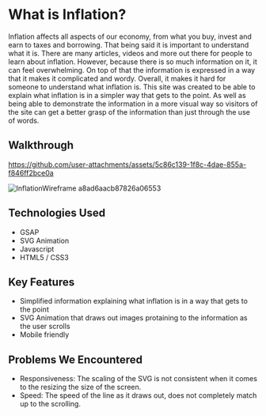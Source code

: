 # What is Inflation?
Inflation affects all aspects of our economy, from what you buy, invest and earn to taxes and borrowing. That being said it is important to understand what it is. There are many articles, videos and more out there for people to learn about inflation. However, because there is so much information on it, it can feel overwhelming. On top of that the information is expressed in a way that it makes it complicated and wordy. Overall, it makes it hard for someone to understand what inflation is. This site was created to be able to explain what inflation is in a simpler way that gets to the point. As well as being able to demonstrate the information in a more visual way so visitors of the site can get a better grasp of the information than just through the use of words.
## Walkthrough
https://github.com/user-attachments/assets/5c86c139-1f8c-4dae-855a-f846ff2bce0a

![InflationWireframe a8ad6aacb87826a06553](https://github.com/user-attachments/assets/e2dd46ea-7ed9-473c-a23d-ec492224b6ac)
## Technologies Used
+ GSAP
+ SVG Animation
+ Javascript
+ HTML5 / CSS3
## Key Features
+ Simplified information explaining what inflation is in a way that gets to the point
+ SVG Animation that draws out images protaining to the information as the user scrolls 
+ Mobile friendly
## Problems We Encountered
+ Responsiveness: The scaling of the SVG is not consistent when it comes to the resizing the size of the screen.
+ Speed: The speed of the line as it draws out, does not completely match up to the scrolling.
